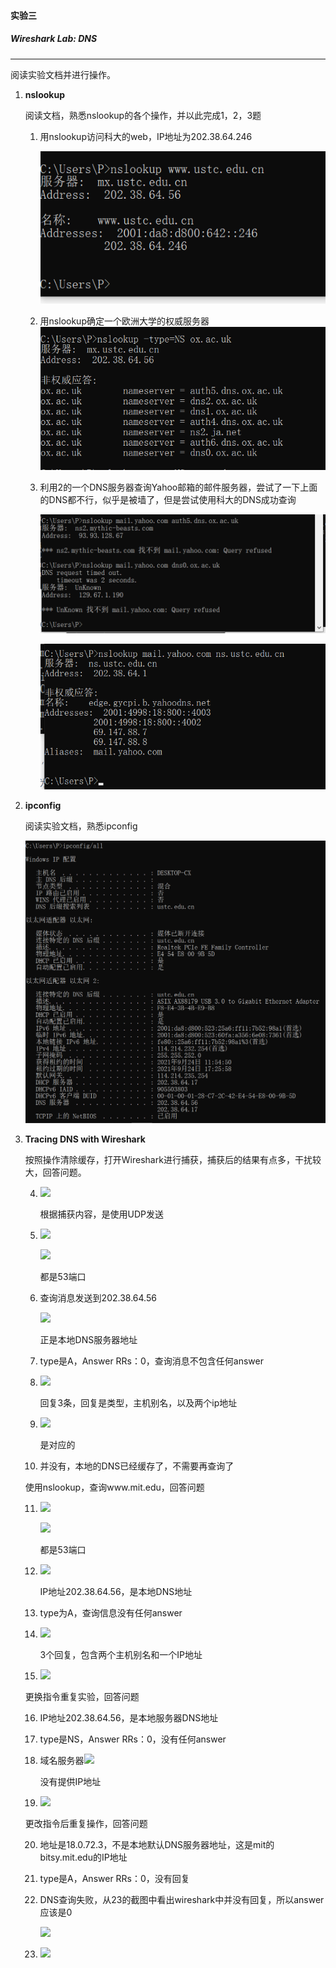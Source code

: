 #### 实验三

##### Wireshark Lab: DNS

---



阅读实验文档并进行操作。

1. **nslookup**

   阅读文档，熟悉nslookup的各个操作，并以此完成1，2，3题

   1. 用nslookup访问科大的web，IP地址为202.38.64.246

      <img src="/photos/lab03-1.png" />

	2. 用nslookup确定一个欧洲大学的权威服务器![](/photos/lab03-2.png)
	
	3. 利用2的一个DNS服务器查询Yahoo邮箱的邮件服务器，尝试了一下上面的DNS都不行，似乎是被墙了，但是尝试使用科大的DNS成功查询
	
	   ![](/photos/lab03-3-1.png)
	
	   ![](/photos/lab03-3-2.png)



2. **ipconfig**

   阅读实验文档，熟悉ipconfig

   ![](/photos/lab03-t2.png)

3. **Tracing DNS with Wireshark**

   按照操作清除缓存，打开Wireshark进行捕获，捕获后的结果有点多，干扰较大，回答问题。

   4. ![](D:\Study\大三上\计网\lab\photos\lab03-4.png)

      根据捕获内容，是使用UDP发送

   5. ![](D:\Study\大三上\计网\lab\photos\lab03-5-1.png)
   
      ![](D:\Study\大三上\计网\lab\photos\lab03-5-2.png)
   
      都是53端口
   
   6. 查询消息发送到202.38.64.56
   
      ![](D:\Study\大三上\计网\lab\photos\lab03-6.png)
   
      正是本地DNS服务器地址
   
   7. type是A，Answer RRs：0，查询消息不包含任何answer
   
   8. ![](D:\Study\大三上\计网\lab\photos\lab03-8.png)
   
      回复3条，回复是类型，主机别名，以及两个ip地址
   
   9. ![](D:\Study\大三上\计网\lab\photos\lab03-9.png)
   
      是对应的
   
   10. 并没有，本地的DNS已经缓存了，不需要再查询了
   
   
   
   使用nslookup，查询www.mit.edu，回答问题
   
   11. ![](D:\Study\大三上\计网\lab\photos\lab03-11-1.png)
   
       ![](D:\Study\大三上\计网\lab\photos\lab03-11-2.png)
   
       都是53端口
   
   12. ![](D:\Study\大三上\计网\lab\photos\lab03-12.png)
   
       IP地址202.38.64.56，是本地DNS地址
   
   13. type为A，查询信息没有任何answer
   
   14. ![](D:\Study\大三上\计网\lab\photos\lab03-14.png)
   
       3个回复，包含两个主机别名和一个IP地址
   
   15. ![](D:\Study\大三上\计网\lab\photos\lab03-15.png)
   
       
   
   更换指令重复实验，回答问题
   
   16. IP地址202.38.64.56，是本地服务器DNS地址
   
   17. type是NS，Answer RRs：0，没有任何answer
   
   18. 域名服务器![](D:\Study\大三上\计网\lab\photos\lab03-18.png)
   
       没有提供IP地址
   
   19. ![](D:\Study\大三上\计网\lab\photos\lab03-19.png)
   
   更改指令后重复操作，回答问题
   
   20. 地址是18.0.72.3，不是本地默认DNS服务器地址，这是mit的bitsy.mit.edu的IP地址
   
   21. type是A，Answer RRs：0，没有回复
   
   22. DNS查询失败，从23的截图中看出wireshark中并没有回复，所以answer应该是0
   
       ![](D:\Study\大三上\计网\lab\photos\lab03-22.png)
   
   23. ![](D:\Study\大三上\计网\lab\photos\lab03-23.png)

